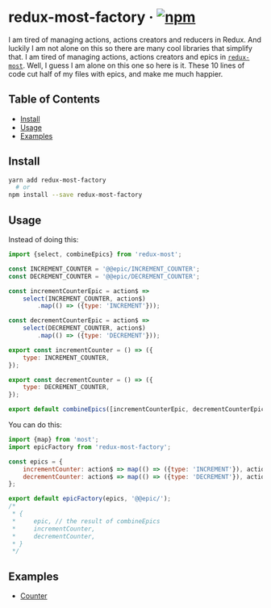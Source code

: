 # redux-most-factory · [![npm](https://img.shields.io/npm/v/redux-most-factory.svg)](https://npm.im/redux-most-factory)

I am tired of managing actions, actions creators and reducers in Redux.
And luckily I am not alone on this so there are many cool libraries
that simplify that. I am tired of managing actions, actions creators and
epics in [`redux-most`](https://github.com/joshburgess/redux-most).
Well, I guess I am alone on this one so here is it. These 10 lines
of code cut half of my files with epics, and make me much happier.

## Table of Contents

- [Install](#install)
- [Usage](#usage)
- [Examples](#examples)

## Install

```bash
yarn add redux-most-factory
  # or
npm install --save redux-most-factory
```

## Usage

Instead of doing this:

```jsx
import {select, combineEpics} from 'redux-most';

const INCREMENT_COUNTER = '@@epic/INCREMENT_COUNTER';
const DECREMENT_COUNTER = '@@epic/DECREMENT_COUNTER';

const incrementCounterEpic = action$ =>
    select(INCREMENT_COUNTER, action$)
        .map(() => ({type: 'INCREMENT'}));

const decrementCounterEpic = action$ =>
    select(DECREMENT_COUNTER, action$)
        .map(() => ({type: 'DECREMENT'}));

export const incrementCounter = () => ({
    type: INCREMENT_COUNTER,
});

export const decrementCounter = () => ({
    type: DECREMENT_COUNTER,
});

export default combineEpics([incrementCounterEpic, decrementCounterEpic]);
```

You can do this:

```jsx
import {map} from 'most';
import epicFactory from 'redux-most-factory';

const epics = {
    incrementCounter: action$ => map(() => ({type: 'INCREMENT'}), action$),
    decrementCounter: action$ => map(() => ({type: 'DECREMENT'}), action$),
};

export default epicFactory(epics, '@@epic/');
/*
 * {
 *     epic, // the result of combineEpics
 *     incrementCounter,
 *     decrementCounter,
 * }
 */
```

## Examples

- [Counter](https://github.com/Vlad-Zhukov/redux-most-factory/tree/master/examples/counter)
